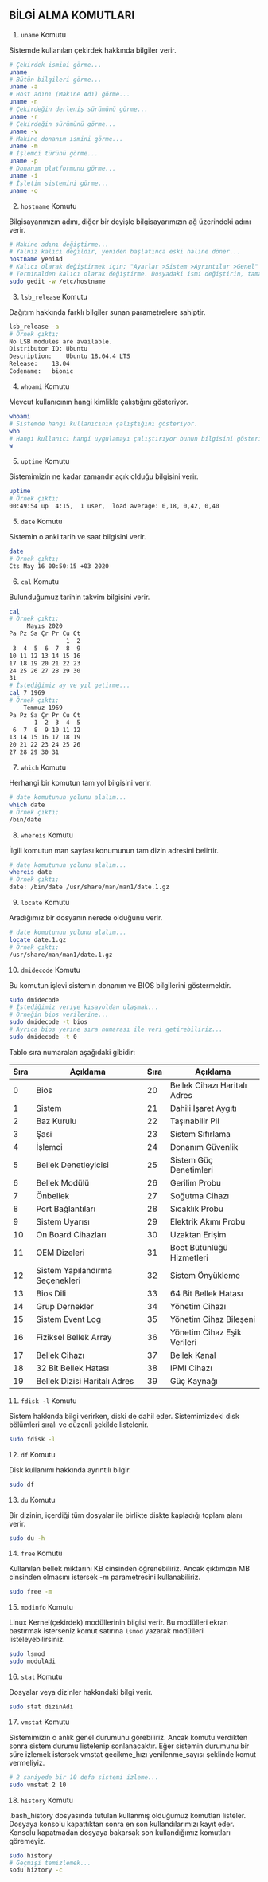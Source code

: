 ## BİLGİ ALMA KOMUTLARI

1. ```uname``` Komutu

Sistemde kullanılan çekirdek hakkında bilgiler verir.

```bash
# Çekirdek ismini görme...
uname
# Bütün bilgileri görme...
uname -a 
# Host adını (Makine Adı) görme...
uname -n 
# Çekirdeğin derleniş sürümünü görme...
uname -r
# Çekirdeğin sürümünü görme...
uname -v
# Makine donanım ismini görme...
uname -m
# İşlemci türünü görme...
uname -p
# Donanım platformunu görme...
uname -i
# İşletim sistemini görme...
uname -o
```

2. ```hostname``` Komutu

Bilgisayarımızın adını, diğer bir deyişle bilgisayarımızın ağ üzerindeki adını verir.

```bash
# Makine adını değiştirme...
# Yalnız kalıcı değildir, yeniden başlatınca eski haline döner...
hostname yeniAd
# Kalıcı olarak değiştirmek için; "Ayarlar >Sistem >Ayrıntılar >Genel" aygıt adını değiştirin...
# Terminalden kalıcı olarak değiştirme. Dosyadaki ismi değiştirin, tamamdır..
sudo gedit -w /etc/hostname
```

3. ```lsb_release``` Komutu

Dağıtım hakkında farklı bilgiler sunan parametrelere sahiptir.

```bash
lsb_release -a 
# Örnek çıktı;
No LSB modules are available.
Distributor ID: Ubuntu
Description:    Ubuntu 18.04.4 LTS
Release:    18.04
Codename:   bionic
```

4. ```whoami``` Komutu

Mevcut kullanıcının hangi kimlikle çalıştığını gösteriyor.

```bash
whoami
# Sistemde hangi kullanıcının çalıştığını gösteriyor.
who
# Hangi kullanıcı hangi uygulamayı çalıştırıyor bunun bilgisini gösteriyor.
w
```

5. ```uptime``` Komutu

Sistemimizin ne kadar zamandır açık olduğu bilgisini verir.

```bash
uptime
# Örnek çıktı;
00:49:54 up  4:15,  1 user,  load average: 0,18, 0,42, 0,40
```

5. ```date``` Komutu

Sistemin o anki tarih ve saat bilgisini verir.

```bash
date
# Örnek çıktı;
Cts May 16 00:50:15 +03 2020
```

6. ```cal``` Komutu

Bulunduğumuz tarihin takvim bilgisini verir.

```bash
cal
# Örnek çıktı;
     Mayıs 2020       
Pa Pz Sa Çr Pr Cu Ct  
                1  2  
 3  4  5  6  7  8  9  
10 11 12 13 14 15 16  
17 18 19 20 21 22 23  
24 25 26 27 28 29 30  
31   
# İstediğimiz ay ve yıl getirme...
cal 7 1969
# Örnek çıktı;
    Temmuz 1969       
Pa Pz Sa Çr Pr Cu Ct  
       1  2  3  4  5  
 6  7  8  9 10 11 12  
13 14 15 16 17 18 19  
20 21 22 23 24 25 26  
27 28 29 30 31 
```

7. ```which``` Komutu

Herhangi bir komutun tam yol bilgisini verir.

```bash
# date komutunun yolunu alalım...
which date
# Örnek çıktı;
/bin/date
```

8. ```whereis``` Komutu

İlgili komutun man sayfası konumunun tam dizin adresini belirtir.

```bash
# date komutunun yolunu alalım...
whereis date
# Örnek çıktı;
date: /bin/date /usr/share/man/man1/date.1.gz
```

9. ```locate``` Komutu

Aradığımız bir dosyanın nerede olduğunu verir.

```bash
# date komutunun yolunu alalım...
locate date.1.gz
# Örnek çıktı;
/usr/share/man/man1/date.1.gz
```

10. ```dmidecode``` Komutu

Bu komutun işlevi sistemin donanım ve BIOS bilgilerini göstermektir.

```bash
sudo dmidecode
# İstediğimiz veriye kısayoldan ulaşmak...
# Örneğin bios verilerine...
sudo dmidecode -t bios
# Ayrıca bios yerine sıra numarası ile veri getirebiliriz...
sudo dmidecode -t 0
```

Tablo sıra numaraları aşağıdaki gibidir:

| Sıra | Açıklama | Sıra | Açıklama |
| --- | --- | --- | --- |
| 0 | Bios                             | 20 | Bellek Cihazı Haritalı Adres |
| 1 | Sistem                           | 21 | Dahili İşaret Aygıtı |
| 2 | Baz Kurulu                       | 22 | Taşınabilir Pil |
| 3 | Şasi                             | 23 | Sistem Sıfırlama |
| 4 | İşlemci                          | 24 | Donanım Güvenlik |
| 5 | Bellek Denetleyicisi             | 25 | Sistem Güç Denetimleri |
| 6 | Bellek Modülü                    | 26 | Gerilim Probu |
| 7 | Önbellek                         | 27 | Soğutma Cihazı |
| 8 | Port Bağlantıları                | 28 | Sıcaklık Probu |
| 9 | Sistem Uyarısı                   | 29 | Elektrik Akımı Probu |
| 10 | On Board Cihazları              | 30 | Uzaktan Erişim |
| 11 | OEM Dizeleri                    | 31 | Boot Bütünlüğü Hizmetleri |
| 12 | Sistem Yapılandırma Seçenekleri | 32 | Sistem Önyükleme |
| 13 | Bios Dili                       | 33 | 64 Bit Bellek Hatası |
| 14 | Grup Dernekler                  | 34 | Yönetim Cihazı |
| 15 | Sistem Event Log                | 35 | Yönetim Cihaz Bileşeni |
| 16 | Fiziksel Bellek Array           | 36 | Yönetim Cihaz Eşik Verileri |
| 17 | Bellek Cihazı                   | 37 | Bellek Kanal |
| 18 | 32 Bit Bellek Hatası            | 38 | IPMI Cihazı |
| 19 | Bellek Dizisi Haritalı Adres    | 39 | Güç Kaynağı |


11. ```fdisk -l``` Komutu

Sistem hakkında bilgi verirken, diski de dahil eder. Sistemimizdeki disk bölümleri sıralı ve düzenli şekilde listelenir.

```bash
sudo fdisk -l
```

12. ```df``` Komutu

Disk kullanımı hakkında ayrıntılı bilgir.

```bash
sudo df
```

13. ```du``` Komutu

Bir dizinin, içerdiği tüm dosyalar ile birlikte diskte kapladığı toplam alanı verir.

```bash
sudo du -h
```

14. ```free``` Komutu

Kullanılan bellek miktarını KB cinsinden öğrenebiliriz. Ancak çıktımızın MB cinsinden olmasını istersek -m parametresini kullanabiliriz.

```bash
sudo free -m
```

15. ```modinfo``` Komutu

Linux Kernel(çekirdek) modüllerinin bilgisi verir. Bu modülleri ekran bastırmak isterseniz komut satırına ```lsmod``` yazarak modülleri listeleyebilirsiniz.

```bash
sudo lsmod
sudo modulAdi
```

16. ```stat``` Komutu

Dosyalar veya dizinler hakkındaki bilgi verir. 

```bash
sudo stat dizinAdi
```

17. ```vmstat``` Komutu

Sistemimizin o anlık genel durumunu görebiliriz. Ancak komutu verdikten sonra sistem durumu listelenip sonlanacaktır. Eğer sistemin durumunu bir süre izlemek istersek vmstat gecikme_hızı yenilenme_sayısı şeklinde komut vermeliyiz.

```bash
# 2 saniyede bir 10 defa sistemi izleme...
sudo vmstat 2 10
```

18. ```history``` Komutu

.bash_history dosyasında tutulan kullanmış olduğumuz komutları listeler. Dosyaya konsolu kapattıktan sonra en son kullandılarımızı kayıt eder. Konsolu kapatmadan dosyaya bakarsak son kullandığımız komutları göremeyiz.

```bash
sudo history
# Geçmişi temizlemek...
sodu hiztory -c
```
